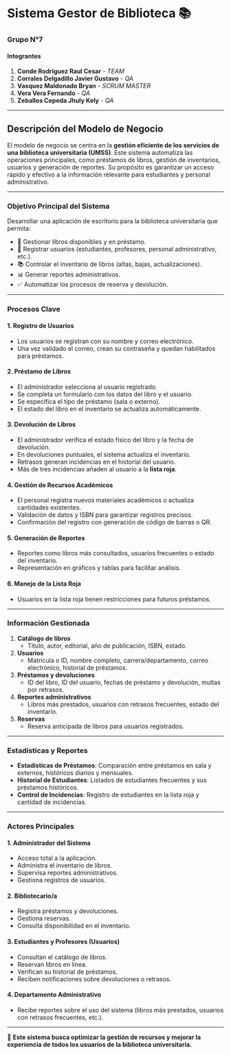 # Sistema Gestor de Biblioteca 📚

### Grupo N°7

#### **Integrantes**  
1. **Conde Rodriguez Raul Cesar** - *TEAM*  
2. **Corrales Delgadillo Javier Gustavo** - *QA*  
3. **Vasquez Maldonado Bryan** - *SCRUM MASTER*  
4. **Vera Vera Fernando** - *QA*  
5. **Zeballos Cepeda Jhuly Kely** - *QA*  

---

## **Descripción del Modelo de Negocio**

El modelo de negocio se centra en la **gestión eficiente de los servicios de una biblioteca universitaria (UMSS)**. Este sistema automatiza las operaciones principales, como préstamos de libros, gestión de inventarios, usuarios y generación de reportes. Su propósito es garantizar un acceso rápido y efectivo a la información relevante para estudiantes y personal administrativo.  

---

### **Objetivo Principal del Sistema**
Desarrollar una aplicación de escritorio para la biblioteca universitaria que permita:  
- 📖 Gestionar libros disponibles y en préstamo.  
- 👥 Registrar usuarios (estudiantes, profesores, personal administrativo, etc.).  
- 📚 Controlar el inventario de libros (altas, bajas, actualizaciones).  
- 📊 Generar reportes administrativos.  
- ✅ Automatizar los procesos de reserva y devolución.  

---

### **Procesos Clave**

#### **1. Registro de Usuarios**  
- Los usuarios se registran con su nombre y correo electrónico.  
- Una vez validado el correo, crean su contraseña y quedan habilitados para préstamos.  

#### **2. Préstamo de Libros**  
- El administrador selecciona al usuario registrado.  
- Se completa un formulario con los datos del libro y el usuario.  
- Se especifica el tipo de préstamo (sala o externo).  
- El estado del libro en el inventario se actualiza automáticamente.  

#### **3. Devolución de Libros**  
- El administrador verifica el estado físico del libro y la fecha de devolución.  
- En devoluciones puntuales, el sistema actualiza el inventario.  
- Retrasos generan incidencias en el historial del usuario.  
- Más de tres incidencias añaden al usuario a la **lista roja**.  

#### **4. Gestión de Recursos Académicos**  
- El personal registra nuevos materiales académicos o actualiza cantidades existentes.  
- Validación de datos y ISBN para garantizar registros precisos.  
- Confirmación del registro con generación de código de barras o QR.  

#### **5. Generación de Reportes**  
- Reportes como libros más consultados, usuarios frecuentes o estado del inventario.  
- Representación en gráficos y tablas para facilitar análisis.  

#### **6. Manejo de la Lista Roja**  
- Usuarios en la lista roja tienen restricciones para futuros préstamos.  

---

### **Información Gestionada**
1. **Catálogo de libros**  
   - Título, autor, editorial, año de publicación, ISBN, estado.  
2. **Usuarios**  
   - Matrícula o ID, nombre completo, carrera/departamento, correo electrónico, historial de préstamos.  
3. **Préstamos y devoluciones**  
   - ID del libro, ID del usuario, fechas de préstamo y devolución, multas por retrasos.  
4. **Reportes administrativos**  
   - Libros más prestados, usuarios con retrasos frecuentes, estado del inventario.  
5. **Reservas**  
   - Reserva anticipada de libros para usuarios registrados.  

---

### **Estadísticas y Reportes**
- **Estadísticas de Préstamos**: Comparación entre préstamos en sala y externos, históricos diarios y mensuales.  
- **Historial de Estudiantes**: Listados de estudiantes frecuentes y sus préstamos históricos.  
- **Control de Incidencias**: Registro de estudiantes en la lista roja y cantidad de incidencias.  

---

### **Actores Principales**

#### **1. Administrador del Sistema**  
- Acceso total a la aplicación.  
- Administra el inventario de libros.  
- Supervisa reportes administrativos.  
- Gestiona registros de usuarios.  

#### **2. Bibliotecario/a**  
- Registra préstamos y devoluciones.  
- Gestiona reservas.  
- Consulta disponibilidad en el inventario.  

#### **3. Estudiantes y Profesores (Usuarios)**  
- Consultan el catálogo de libros.  
- Reservan libros en línea.  
- Verifican su historial de préstamos.  
- Reciben notificaciones sobre devoluciones o retrasos.  

#### **4. Departamento Administrativo**  
- Recibe reportes sobre el uso del sistema (libros más prestados, usuarios con retrasos frecuentes, etc.).  

---

🎯 **Este sistema busca optimizar la gestión de recursos y mejorar la experiencia de todos los usuarios de la biblioteca universitaria.**
